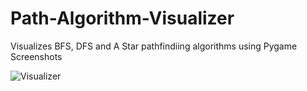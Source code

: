 # Path-Algorithm-Visualizer
Visualizes BFS, DFS and A Star pathfindiing algorithms using Pygame
Screenshots

![Visualizer](https://user-images.githubusercontent.com/63638097/127766294-9bc56990-656b-43a2-9768-6416a7e8b026.png)
